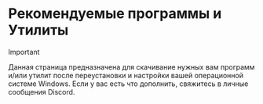 # Рекомендуемые программы и Утилиты
> [!IMPORTANT]
> Данная страница предназначена для скачивание нужных вам программ и/или утилит после переустановки и настройки вашей операционной системе Windows. Если у вас есть что дополнить, свяжитесь в личные сообщения Discord.
